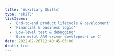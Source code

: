 ```yaml
---
title: 'Auxiliary Skills'
type: 'skill'
listItems:
  - 'End-to-end product lifecycle & development'
  - 'Financial & business logic'
  - 'Low-level test & debugging'
  - 'Bare-metal ARM driver development in C'
date: 2022-02-26T12:40:45-05:00
draft: true
---
```

